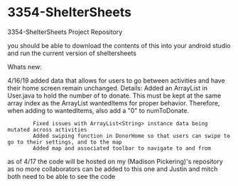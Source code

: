 # 3354-ShelterSheets
3354-ShelterSheets Project Repository


you should be able to download the contents of this into your android studio and run the current version of sheltersheets

Whats new:

  4/16/19   added data that allows for users to go between activities and have their home screen remain unchanged.
        Details:
            Added an ArrayList<String> in User.java to hold the number of <dontation item name> to donate. This must be kept at the same               array index as the ArrayList<String> wantedItems for proper behavior. Therefore, when adding to wantedItems, also add a "0" to 
            numToDonate.
  
            Fixed issues with ArrayList<String> instance data being mutated across activities
            Added swiping function in DonorHome so that users can swipe to go to their settings, and to the map
            Added map and associated toolbar to navigate to and from
  
as of 4/17 the code will be hosted on my (Madison Pickering)'s repository as no more collaborators can be added to this one and Justin and mitch both need to be able to see the code

